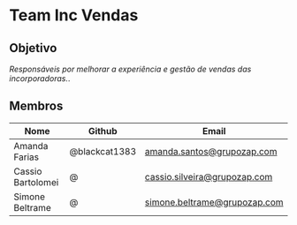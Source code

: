 

# Team Inc Vendas

## Objetivo

*Responsáveis por melhorar a experiência e gestão de vendas das incorporadoras.*.

## Membros
Nome | Github  | Email
------------ | ------------- | -------------
Amanda Farias | @blackcat1383 | amanda.santos@grupozap.com
Cassio Bartolomei | @    | cassio.silveira@grupozap.com
Simone Beltrame | @   | simone.beltrame@grupozap.com
